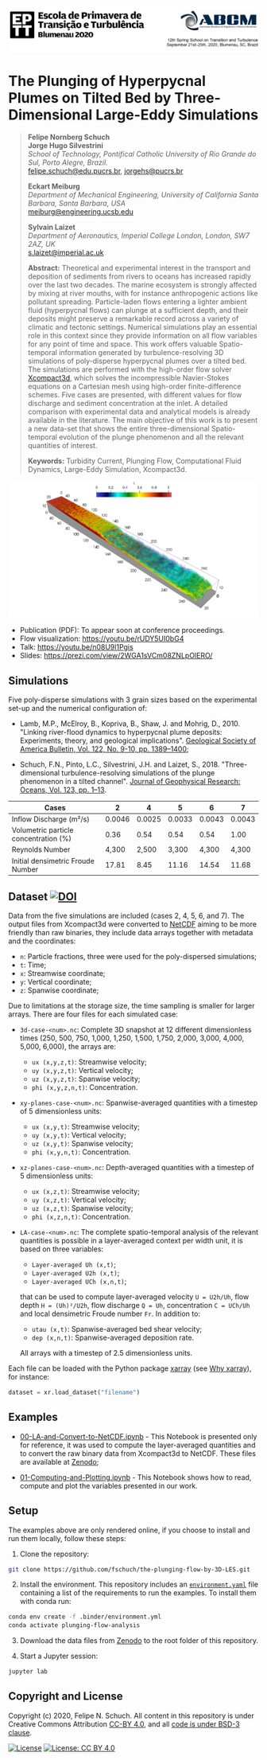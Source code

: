 ![Header EPTT 2020](./assets/figures/cabecalho.png "Header figure: 12th Spring School on Transition and Turbulence. September 21st-25th, 2020, Blumenau, Santa Catarina, Brazil.")

# The Plunging of Hyperpycnal Plumes on Tilted Bed by Three-Dimensional Large-Eddy Simulations

> **Felipe Nornberg Schuch**  
> **Jorge Hugo Silvestrini**  
> *School of Technology, Pontifical Catholic University of Rio Grande do Sul, Porto Alegre, Brazil.*  
> felipe.schuch@edu.pucrs.br, jorgehs@pucrs.br  
>  
> **Eckart Meiburg**  
> *Department of Mechanical Engineering, University of California Santa Barbara, Santa Barbara, USA*  
> meiburg@engineering.ucsb.edu  
>  
> **Sylvain Laizet**  
> *Department of Aeronautics, Imperial College London, London, SW7 2AZ, UK*  
> s.laizet@imperial.ac.uk  
>  
> **Abstract:** Theoretical and experimental interest in the transport and deposition of sediments from rivers to oceans has increased rapidly over the last two decades. The marine ecosystem is strongly affected by mixing at river mouths, with for instance anthropogenic actions like pollutant spreading. Particle-laden flows entering a lighter ambient fluid (hyperpycnal flows) can plunge at a sufficient depth, and their deposits might preserve a remarkable record across a variety of climatic and tectonic settings. Numerical simulations play an essential role in this context since they provide information on all flow variables for any point of time and space. This work offers valuable Spatio-temporal information generated by turbulence-resolving 3D simulations of poly-disperse hyperpycnal plumes over a tilted bed. The simulations are performed with the high-order flow solver [Xcompact3d](https://github.com/xcompact3d/Incompact3d), which solves the incompressible Navier-Stokes equations on a Cartesian mesh using high-order finite-difference schemes. Five cases are presented, with different values for flow discharge and sediment concentration at the inlet. A detailed comparison with experimental data and analytical models is already available in the literature. The main objective of this work is to present a new data-set that shows the entire three-dimensional Spatio-temporal evolution of the plunge phenomenon and all the relevant quantities of interest.
>  
> **Keywords:** Turbidity Current, Plunging Flow, Computational Fluid Dynamics, Large-Eddy Simulation, Xcompact3d.

![3d view](./assets/figures/3d-view.png "Instantaneous volumetric visualization of the total concentration fiels for case 4, at time equals to 1,000.")

* Publication (PDF): To appear soon at conference proceedings.
* Flow visualization: https://youtu.be/rUDY5UI0bG4
* Talk: https://youtu.be/n08U9l1Pgis
* Slides: https://prezi.com/view/2WGA1sVCm08ZNLpOlERO/

## Simulations

Five poly-disperse simulations with 3 grain sizes based on the experimental set-up and the numerical configuration of:

* Lamb, M.P., McElroy, B., Kopriva, B., Shaw, J. and Mohrig, D., 2010. "Linking river-flood dynamics to hyperpycnal plume deposits: Experiments, theory, and geological implications". [Geological Society of America Bulletin, Vol. 122, No. 9-10, pp. 1389–1400](https://doi.org/10.1130/B30125.1);

* Schuch, F.N., Pinto, L.C., Silvestrini, J.H. and Laizet, S., 2018. "Three-dimensional turbulence-resolving simulations of the plunge phenomenon in a tilted channel". [Journal of Geophysical Research: Oceans, Vol. 123, pp. 1–13](https://doi.org/10.1029/2018JC014027).

| Cases | 2 | 4 | 5 | 6 | 7 |
|-------|---|---|---|---|---|
| Inflow Discharge (m²/s) | 0.0046 | 0.0025 | 0.0033 | 0.0043 | 0.0043 |
| Volumetric particle concentration (%) | 0.36 | 0.54 | 0.54 | 0.54 | 1.00 |
| Reynolds Number | 4,300 | 2,500 | 3,300 | 4,300 | 4,300 |
| Initial densimetric Froude Number | 17.81 | 8.45 | 11.16 | 14.54 | 11.68 |


## Dataset [![DOI](https://zenodo.org/badge/DOI/10.5281/zenodo.3968993.svg)](https://doi.org/10.5281/zenodo.3968993)

Data from the five simulations are included (cases 2, 4, 5, 6, and 7). The output files from Xcompact3d were converted to [NetCDF](https://www.unidata.ucar.edu/software/netcdf/) aiming to be more friendly than raw binaries, they include data arrays together with metadata and the coordinates:

* `n`: Particle fractions, three were used for the poly-dispersed simulations;
* `t`: Time;
* `x`: Streamwise coordinate;
* `y`: Vertical coordinate;
* `z`: Spanwise coordinate;

Due to limitations at the storage size, the time sampling is smaller for larger arrays. There are four files for each simulated case:

* `3d-case-<num>.nc`: Complete 3D snapshot at 12 different dimensionless times (250, 500, 750, 1,000, 1,250, 1,500, 1,750, 2,000, 3,000, 4,000, 5,000, 6,000), the arrays are:
  - `ux (x,y,z,t)`: Streamwise velocity;
  - `uy (x,y,z,t)`: Vertical velocity;
  - `uz (x,y,z,t)`: Spanwise velocity;
  - `phi (x,y,z,n,t)`: Concentration.
* `xy-planes-case-<num>.nc`: Spanwise-averaged quantities with a timestep of 5 dimensionless units:
  - `ux (x,y,t)`: Streamwise velocity;
  - `uy (x,y,t)`: Vertical velocity;
  - `uz (x,y,t)`: Spanwise velocity;
  - `phi (x,y,n,t)`: Concentration.
* `xz-planes-case-<num>.nc`: Depth-averaged quantities with a timestep of 5 dimensionless units:
  - `ux (x,z,t)`: Streamwise velocity;
  - `uy (x,z,t)`: Vertical velocity;
  - `uz (x,z,t)`: Spanwise velocity;
  - `phi (x,z,n,t)`: Concentration.
* `LA-case-<num>.nc`: The complete spatio-temporal analysis of the relevant quantities is possible in a layer-averaged context per width unit, it is based on three variables:
  - `Layer-averaged Uh (x,t)`;
  - `Layer-averaged U2h (x,t)`;
  - `Layer-averaged UCh (x,n,t)`;

  that can be used to compute layer-averaged velocity `U = U2h/Uh`, flow depth `H = (Uh)²/U2h`, flow discharge `Q = Uh`, concentration `C = UCh/Uh` and local densimetric Froude number `Fr`. In addition to:
  - `utau (x,t)`: Spanwise-averaged bed shear velocity;
  - `dep (x,n,t)`: Spanwise-averaged deposition rate.

  All arrays with a timestep of 2.5 dimensionless units.

Each file can be loaded with the Python package [xarray](http://xarray.pydata.org/en/stable/) (see [Why xarray](http://xarray.pydata.org/en/stable/why-xarray.html)), for instance:

```python
dataset = xr.load_dataset("filename")
```

## Examples

* [00-LA-and-Convert-to-NetCDF.ipynb](http://nbviewer.jupyter.org/github/fschuch/the-plunging-flow-by-3D-LES/blob/master/00-LA-and-Convert-to-NetCDF.ipynb) - This Notebook is presented only for reference, it was used to compute the layer-averaged quantities and to convert the raw binary data from Xcompact3d to NetCDF. These files are available at [Zenodo](https://doi.org/10.5281/zenodo.3968993);

* [01-Computing-and-Plotting.ipynb](http://nbviewer.jupyter.org/github/fschuch/the-plunging-flow-by-3D-LES/blob/master/01-Computing-and-Plotting.ipynb) - This Notebook shows how to read, compute and plot the variables presented in our work.

## Setup

The examples above are only rendered online, if you choose to install and run them locally, follow these steps:

1. Clone the repository:
```bash
git clone https://github.com/fschuch/the-plunging-flow-by-3D-LES.git
```

2. Install the environment. This repository includes an [`environment.yaml`](.binder/environment.yaml) file containing a list of the requirements to run the examples. To install them with conda run:
```bash
conda env create -f .binder/environment.yml
conda activate plunging-flow-analysis
```

3. Download the data files from [Zenodo](https://doi.org/10.5281/zenodo.3968993) to the root folder of this repository.

4. Start a Jupyter session:
```bash
jupyter lab
```

## Copyright and License

Copyright (c) 2020, Felipe N. Schuch. All content in this repository is under Creative Commons Attribution [CC-BY 4.0](https://opensource.org/licenses/BSD-3-Clause), and all [code is under BSD-3 clause](https://github.com/fschuch/the-plunging-flow-by-3D-LES/blob/master/LICENSE).

[![License](https://img.shields.io/badge/License-BSD%203--Clause-blue.svg)](https://opensource.org/licenses/BSD-3-Clause) [![License: CC BY 4.0](https://img.shields.io/badge/License-CC%20BY%204.0-lightgrey.svg)](https://creativecommons.org/licenses/by/4.0/)
